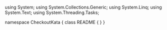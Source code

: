 ﻿using System;
using System.Collections.Generic;
using System.Linq;
using System.Text;
using System.Threading.Tasks;

namespace CheckoutKata
{
    class README
    {
    }
}
